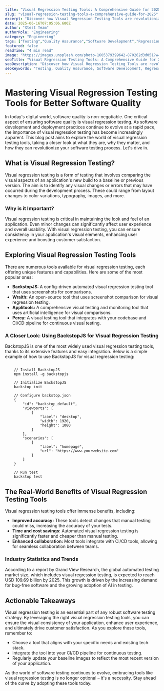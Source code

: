 ```yaml
---
title: "Visual Regression Testing Tools: A Comprehensive Guide for 2025"
slug: "visual-regression-testing-tools-a-comprehensive-guide-for-2025"
excerpt: "Discover how Visual Regression Testing Tools are revolutionizing the way we maintain the consistency and quality of web applications. Dive into this detailed guide that explores the most effective tools, their unique features and how they can enhance your testing process to better meet end-user expectations."
date: 2025-06-16T07:05:06.600Z
author: "Xtest Team"
authorRole: "Engineering"
category: "Engineering"
tags: ["Testing","Quality Assurance","Software Development","Regression","Test Suite"]
featured: false
readTime: "4 min read"
image: "https://images.unsplash.com/photo-1605379399642-870262d3d051?w=1200&h=600&fit=crop"
seoTitle: "Visual Regression Testing Tools: A Comprehensive Guide for 2025"
seoDescription: "Discover how Visual Regression Testing Tools are revolutionizing the way we maintain the consistency and quality of web applications. Dive into this detailed guide that explores the most effective tools, their unique features and how they can enhance your testing process to better meet end-user expectations."
seoKeywords: "Testing, Quality Assurance, Software Development, Regression, Test Suite"
---
```


# Mastering Visual Regression Testing Tools for Better Software Quality

In today's digital world, software quality is non-negotiable. One critical aspect of ensuring software quality is visual regression testing. As software development and deployment practices continue to evolve at a rapid pace, the importance of visual regression testing has become increasingly apparent. This blog post aims to explore the world of visual regression testing tools, taking a closer look at what they are, why they matter, and how they can revolutionize your software testing process. Let's dive in.

## What is Visual Regression Testing?

Visual regression testing is a form of testing that involves comparing the visual aspects of an application's new build to a baseline or previous version. The aim is to identify any visual changes or errors that may have occurred during the development process. These could range from layout changes to color variations, typography, images, and more.

### Why is it Important?

Visual regression testing is critical in maintaining the look and feel of an application. Even minor changes can significantly affect user experience and overall usability. With visual regression testing, you can ensure consistency in your application's visual elements, enhancing user experience and boosting customer satisfaction.

## Exploring Visual Regression Testing Tools

There are numerous tools available for visual regression testing, each offering unique features and capabilities. Here are some of the most popular ones:

*   **BackstopJS:** A config-driven automated visual regression testing tool that uses screenshots for comparisons.
*   **Wraith:** An open-source tool that uses screenshot comparison for visual regression testing.
*   **Applitools:** A comprehensive visual testing and monitoring tool that uses artificial intelligence for visual comparisons.
*   **Percy:** A visual testing tool that integrates with your codebase and CI/CD pipeline for continuous visual testing.

### A Closer Look: Using BackstopJS for Visual Regression Testing

BackstopJS is one of the most widely used visual regression testing tools, thanks to its extensive features and easy integration. Below is a simple example of how to use BackstopJS for visual regression testing:

```

    // Install BackstopJS
    npm install -g backstopjs

    // Initialize BackstopJS
    backstop init

    // Configure backstop.json
    {
        "id": "backstop_default",
        "viewports": [
            {
                "label": "desktop",
                "width": 1920,
                "height": 1080
            }
        ],
        "scenarios": [
            {
                "label": "homepage",
                "url": "https://www.yourwebsite.com"
            }
        ]
    }

    // Run test
    backstop test
```

## The Real-World Benefits of Visual Regression Testing Tools

Visual regression testing tools offer immense benefits, including:

*   **Improved accuracy:** These tools detect changes that manual testing could miss, increasing the accuracy of your tests.
*   **Time and cost savings:** Automated visual regression testing is significantly faster and cheaper than manual testing.
*   **Enhanced collaboration:** Most tools integrate with CI/CD tools, allowing for seamless collaboration between teams.

### Industry Statistics and Trends

According to a report by Grand View Research, the global automated testing market size, which includes visual regression testing, is expected to reach USD 109.69 billion by 2025. This growth is driven by the increasing demand for bug-free software and the growing adoption of AI in testing.

## Actionable Takeaways

Visual regression testing is an essential part of any robust software testing strategy. By leveraging the right visual regression testing tools, you can ensure the visual consistency of your application, enhance user experience, and ultimately drive customer satisfaction. As you explore these tools, remember to:

*   Choose a tool that aligns with your specific needs and existing tech stack.
*   Integrate the tool into your CI/CD pipeline for continuous testing.
*   Regularly update your baseline images to reflect the most recent version of your application.

As the world of software testing continues to evolve, embracing tools like visual regression testing is no longer optional – it's a necessity. Stay ahead of the curve by adopting these tools today.